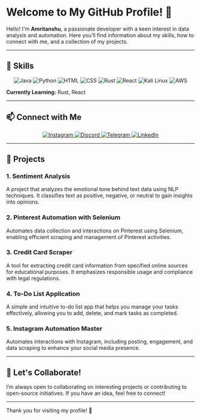 # Welcome to My GitHub Profile! 👋

Hello! I'm **Amritanshu**, a passionate developer with a keen interest in data analysis and automation. Here you’ll find information about my skills, how to connect with me, and a collection of my projects.

---

## 🔧 Skills
<p align="center">
    <img src="https://img.shields.io/badge/Java-black?style=for-the-badge&logo=java&logoColor=white" alt="Java" />
    <img src="https://img.shields.io/badge/Python-black?style=for-the-badge&logo=python&logoColor=white" alt="Python" />
    <img src="https://img.shields.io/badge/HTML5-black?style=for-the-badge&logo=html5&logoColor=white" alt="HTML" />
    <img src="https://img.shields.io/badge/CSS3-black?style=for-the-badge&logo=css3&logoColor=white" alt="CSS" />
    <img src="https://img.shields.io/badge/Rust-black?style=for-the-badge&logo=rust&logoColor=white" alt="Rust" />
    <img src="https://img.shields.io/badge/React-black?style=for-the-badge&logo=react&logoColor=61DAFB" alt="React" />
    <img src="https://img.shields.io/badge/Kali%20Linux-black?style=for-the-badge&logo=kali-linux&logoColor=white" alt="Kali Linux" />
    <img src="https://img.shields.io/badge/Amazon%20AWS-black?style=for-the-badge&logo=amazonaws&logoColor=white" alt="AWS" />
</p>

**Currently Learning:** Rust, React

---

## 📫 Connect with Me
<p align="center">
    <a href="https://www.instagram.com/__annnshh__" target="_blank">
        <img src="https://img.shields.io/badge/Instagram-%23E4405F.svg?style=for-the-badge&logo=instagram&logoColor=white" alt="Instagram" />
    </a>
    <a href="https://discord.gg/vRzw9vSw" target="_blank">
        <img src="https://img.shields.io/badge/Discord-%237289DA.svg?style=for-the-badge&logo=discord&logoColor=white" alt="Discord" />
    </a>
    <a href="https://web.telegram.org/k/" target="_blank">
        <img src="https://img.shields.io/badge/Telegram-%233DDC84.svg?style=for-the-badge&logo=telegram&logoColor=white" alt="Telegram" />
    </a>
    <a href="https://www.linkedin.com/in/amritanshu1403" target="_blank">
        <img src="https://img.shields.io/badge/LinkedIn-%230A66C2.svg?style=for-the-badge&logo=linkedin&logoColor=white" alt="LinkedIn" />
    </a>
</p>

---

## 🌟 Projects

### 1. Sentiment Analysis
A project that analyzes the emotional tone behind text data using NLP techniques. It classifies text as positive, negative, or neutral to gain insights into opinions.

### 2. Pinterest Automation with Selenium
Automates data collection and interactions on Pinterest using Selenium, enabling efficient scraping and management of Pinterest activities.

### 3. Credit Card Scraper
A tool for extracting credit card information from specified online sources for educational purposes. It emphasizes responsible usage and compliance with legal regulations.

### 4. To-Do List Application
A simple and intuitive to-do list app that helps you manage your tasks effectively, allowing you to add, delete, and mark tasks as completed.

### 5. Instagram Automation Master
Automates interactions with Instagram, including posting, engagement, and data scraping to enhance your social media presence.

---

## 🤝 Let's Collaborate!
I’m always open to collaborating on interesting projects or contributing to open-source initiatives. If you have an idea, feel free to connect!

---

Thank you for visiting my profile! 🌟
